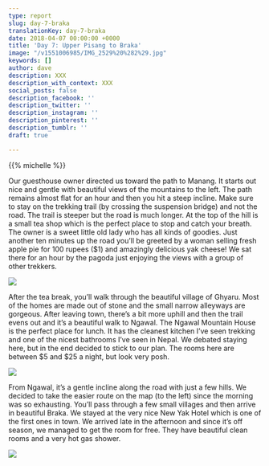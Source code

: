 ```yaml
---
type: report
slug: day-7-braka
translationKey: day-7-braka
date: 2018-04-07 00:00:00 +0000
title: 'Day 7: Upper Pisang to Braka'
image: "/v1551006985/IMG_2529%20%282%29.jpg"
keywords: []
author: dave
description: XXX
description_with_context: XXX
social_posts: false
description_facebook: ''
description_twitter: ''
description_instagram: ''
description_pinterest: ''
description_tumblr: ''
draft: true

---
```

{{% michelle %}}

Our guesthouse owner directed us toward the path to Manang. It starts out nice and gentle with beautiful views of the mountains to the left. The path remains almost flat for an hour and then you hit a steep incline. Make sure to stay on the trekking trail (by crossing the suspension bridge) and not the road. The trail is steeper but the road is much longer. At the top of the hill is a small tea shop which is the perfect place to stop and catch your breath. The owner is a sweet little old lady who has all kinds of goodies. Just another ten minutes up the road you’ll be greeted by a woman selling fresh apple pie for 100 rupees ($1) and amazingly delicious yak cheese! We sat there for an hour by the pagoda just enjoying the views with a group of other trekkers.

![](https://res.cloudinary.com/wildernessprime/image/upload/w_800,dpr_auto/v1551006985/IMG_2529%20%282%29.jpg)

After the tea break, you’ll walk through the beautiful village of Ghyaru. Most of the homes are made out of stone and the small narrow alleyways are gorgeous. After leaving town, there’s a bit more uphill and then the trail evens out and it’s a beautiful walk to Ngawal. The Ngawal Mountain House is the perfect place for lunch. It has the cleanest kitchen I’ve seen trekking and one of the nicest bathrooms I’ve seen in Nepal. We debated staying here, but in the end decided to stick to our plan. The rooms here are between $5 and $25 a night, but look very posh.

![](https://res.cloudinary.com/wildernessprime/image/upload/w_800,dpr_auto/v1551463363/IMG_2519.jpg)

From Ngawal, it’s a gentle incline along the road with just a few hills. We decided to take the easier route on the map (to the left) since the morning was so exhausting. You’ll pass through a few small villages and then arrive in beautiful Braka. We stayed at the very nice New Yak Hotel which is one of the first ones in town. We arrived late in the afternoon and since it’s off season, we managed to get the room for free. They have beautiful clean rooms and a very hot gas shower.

![](https://res.cloudinary.com/wildernessprime/image/upload/w_800,dpr_auto/v1551463305/IMG_2490%20%281%29.jpg)